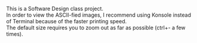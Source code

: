 This is a Software Design class project.  
In order to view the ASCII-fied images, I recommend using Konsole instead of Terminal because of the faster printing speed.  
The default size requires you to zoom out as far as possible (ctrl+- a few times).
